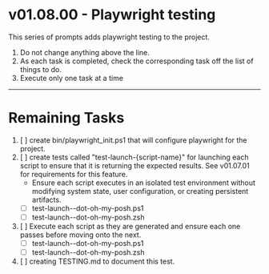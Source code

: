 # v01.08.00 - Playwright testing

This series of prompts adds playwright testing to the project.

1. Do not change anything above the line.
2. As each task is completed, check the corresponding task off the list of things to do.
3. Execute only one task at a time

---------------------------------------------------------------
# Remaining Tasks

1. [ ] create bin/playwright_init.ps1 that will configure playwright for the project.
2. [ ] create tests called "test-launch-{script-name}" for launching each script to ensure that it is returning the expected results. See v01.07.01 for requirements for this feature.
    - Ensure each script executes in an isolated test environment without modifying system state, user configuration, or creating persistent artifacts.
    - [ ] test-launch--dot-oh-my-posh.ps1
    - [ ] test-launch--dot-oh-my-posh.zsh
3. [ ] Execute each script as they are generated and ensure each one passes before moving onto the next.
    - [ ] test-launch--dot-oh-my-posh.ps1
    - [ ] test-launch--dot-oh-my-posh.zsh
4. [ ] creating TESTING.md to document this test.